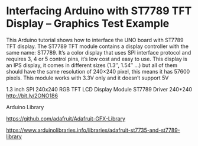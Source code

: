 # Interfacing Arduino with ST7789 TFT Display – Graphics Test Example

This Arduino tutorial shows how to interface the UNO board with ST7789 TFT display. 
The ST7789 TFT module contains a display controller with the same name: ST7789. 
It’s a color display that uses SPI interface protocol and requires 3, 4 or 5 control pins, it’s low cost and easy to use. 
This display is an IPS display, it comes in different sizes (1.3″, 1.54″ …) 
but all of them should have the same resolution of 240×240 pixel, this means it has 57600 pixels.
This module works with 3.3V only and it doesn’t support 5V

1.3 inch SPI 240x240 RGB TFT LCD Display Module ST7789 Driver 240*240
http://bit.ly/2ONO186

Arduino Library

https://github.com/adafruit/Adafruit-GFX-Library

https://www.arduinolibraries.info/libraries/adafruit-st7735-and-st7789-library
